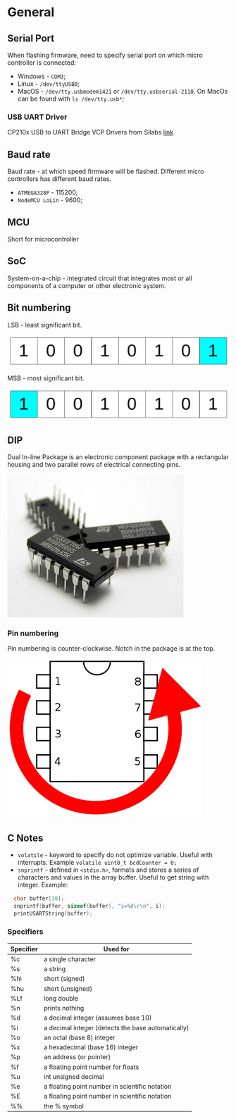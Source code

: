 # General

## Serial Port
When flashing firmware, need to specify serial port on which micro controller is connected:
- Windows - `COM3`;
- Linux - `/dev/ttyUSB0`;
- MacOS - `/dev/tty.usbmodem1421` or `/dev/tty.usbserial-2110`. On MacOs can be found with `ls /dev/tty.usb*`;

### USB UART Driver
CP210x USB to UART Bridge VCP Drivers from Silabs [link](https://www.silabs.com/developers/usb-to-uart-bridge-vcp-drivers?tab=downloads#software)

## Baud rate 
Baud rate - at which speed firmware will be flashed. Different micro controllers has different baud rates. 
- `ATMEGA328P` - 115200;
- `NodeMCU LoLin` - 9600;

## MCU
Short for microcontroller

## SoC
System-on-a-chip - integrated circuit that integrates most or all components of a computer or other electronic system.

## Bit numbering
LSB - least significant bit.

![lsb](./assets/lsb.png)

MSB - most significant bit.

![msb](./assets/msb.png)


## DIP
Dual In-line Package is an electronic component package with a rectangular housing and two parallel rows of electrical connecting pins.

![dip](assets/dip.jpeg)

### Pin numbering
Pin numbering is counter-clockwise. Notch in the package is at the top.

![dip numbering](assets/dip-numbpering.png)

## C Notes
- `volatile` - keyword to specify do not optimize variable. Useful with interrupts. Example `volatile uint8_t bcdCounter = 0;`
- `snprintf` - defined in `<stdio.h>`,  formats and stores a series of characters and values in the array buffer. Useful to get string with integer. Example:
```c
  char buffer[30];
  snprintf(buffer, sizeof(buffer), "i=%d\r\n", i);
  printUSARTString(buffer);
```

### Specifiers
| Specifier | Used for                                           |
| --------- | -------------------------------------------------- |
| %c        | a single character                                 |
| %s        | a string                                           |
| %hi       | short (signed)                                     |
| %hu       | short (unsigned)                                   |
| %Lf       | long double                                        |
| %n        | prints nothing                                     |
| %d        | a decimal integer (assumes base 10)                |
| %i        | a decimal integer (detects the base automatically) |
| %o        | an octal (base 8) integer                          |
| %x        | a hexadecimal (base 16) integer                    |
| %p        | an address (or pointer)                            |
| %f        | a floating point number for floats                 |
| %u        | int unsigned decimal                               |
| %e        | a floating point number in scientific notation     |
| %E        | a floating point number in scientific notation     |
| %%        | the % symbol                                       |